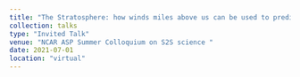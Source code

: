 ```yaml
---
title: "The Stratosphere: how winds miles above us can be used to predict the weather weeks in advance"
collection: talks
type: "Invited Talk"
venue: "NCAR ASP Summer Colloquium on S2S science "
date: 2021-07-01
location: "virtual"
---
```

